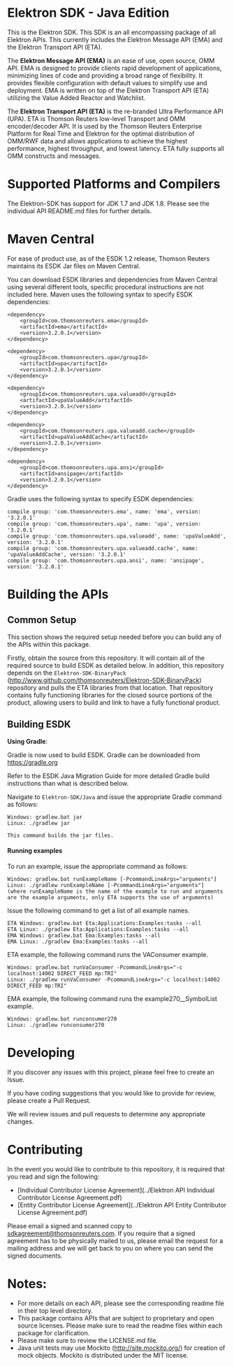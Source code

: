 # Elektron SDK - Java Edition
This is the Elektron SDK. This SDK is an all encompassing package of all Elektron APIs. This currently includes the Elektron Message API (EMA) and the Elektron Transport API (ETA).

The **Elektron Message API (EMA)** is an ease of use, open source, OMM API. EMA is designed to provide clients rapid development of applications, minimizing lines of code and providing a broad range of flexibility. It provides flexible configuration with default values to simplify use and deployment.  EMA is written on top of the Elektron Transport API (ETA) utilizing the Value Added Reactor and Watchlist. 

The **Elektron Transport API (ETA)** is the re-branded Ultra Performance API (UPA). ETA is Thomson Reuters low-level 
Transport and OMM encoder/decoder API.  It is used by the Thomson Reuters Enterprise Platform for Real Time and Elektron for the optimal distribution of OMM/RWF data and allows applications to achieve the highest performance, highest throughput, and lowest latency. ETA fully supports all OMM constructs and messages. 

# Supported Platforms and Compilers

The Elektron-SDK has support for JDK 1.7 and JDK 1.8.  Please see the individual API README.md files for further details.

# Maven Central

For ease of product use, as of the ESDK 1.2 release, Thomson Reuters maintains its ESDK Jar files on Maven Central.

You can download ESDK libraries and dependencies from Maven Central using several different tools, specific
procedural instructions are not included here. Maven uses the following syntax to specify ESDK dependencies:

	<dependency>
		<groupId>com.thomsonreuters.ema</groupId>
		<artifactId>ema</artifactId>
		<version>3.2.0.1</version>
	</dependency>

	<dependency>
		<groupId>com.thomsonreuters.upa</groupId>
		<artifactId>upa</artifactId>
		<version>3.2.0.1</version>
	</dependency>

	<dependency>
		<groupId>com.thomsonreuters.upa.valueadd</groupId>
		<artifactId>upaValueAdd</artifactId>
		<version>3.2.0.1</version>
	</dependency>

	<dependency>
		<groupId>com.thomsonreuters.upa.valueadd.cache</groupId>
		<artifactId>upaValueAddCache</artifactId>
		<version>3.2.0.1</version>
	</dependency>

	<dependency>
		<groupId>com.thomsonreuters.upa.ansi</groupId>
		<artifactId>ansipage</artifactId>
		<version>3.2.0.1</version>
	</dependency>

Gradle uses the following syntax to specify ESDK dependencies:

	compile group: 'com.thomsonreuters.ema', name: 'ema', version: '3.2.0.1'
	compile group: 'com.thomsonreuters.upa', name: 'upa', version: '3.2.0.1'
	compile group: 'com.thomsonreuters.upa.valueadd', name: 'upaValueAdd', version: '3.2.0.1'
	compile group: 'com.thomsonreuters.upa.valueadd.cache', name: 'upaValueAddCache', version: '3.2.0.1'                    
	compile group: 'com.thomsonreuters.upa.ansi', name: 'ansipage', version: '3.2.0.1'  


# Building the APIs

## Common Setup
This section shows the required setup needed before you can build any of the APIs within this package.

Firstly, obtain the source from this repository. It will contain all of the required source to build ESDK as detailed below.
In addition, this repository depends on the `Elektron-SDK-BinaryPack` (http://www.github.com/thomsonreuters/Elektron-SDK-BinaryPack) repository and pulls the ETA libraries from that location.  That repository contains fully functioning libraries for the closed source portions of the product, allowing users to build and link to have a fully functional product. 

## Building ESDK

**Using Gradle**:

Gradle is now used to build ESDK.
Gradle can be downloaded from https://gradle.org

Refer to the ESDK Java Migration Guide for more detailed Gradle build instructions than what is described below.

Navigate to `Elektron-SDK/Java` and issue the appropriate Gradle command as follows:

	Windows: gradlew.bat jar
	Linux: ./gradlew jar
	
	This command builds the jar files.

#### Running examples

To run an example, issue the appropriate command as follows:
	  
	Windows: gradlew.bat runExampleName [-PcommandLineArgs="arguments"]
	Linux: ./gradlew runExampleName [-PcommandLineArgs="arguments"]
	(where runExampleName is the name of the example to run and arguments are the example arguments, only ETA supports the use of arguments)
	 
Issue the following command to get a list of all example names.
	  
	ETA Windows: gradlew.bat Eta:Applications:Examples:tasks --all
	ETA Linux: ./gradlew Eta:Applications:Examples:tasks --all
	EMA Windows: gradlew.bat Ema:Examples:tasks --all
	EMA Linux: ./gradlew Ema:Examples:tasks --all

ETA example, the following command runs the VAConsumer example.
		
	Windows: gradlew.bat runVaConsumer -PcommandLineArgs="-c localhost:14002 DIRECT_FEED mp:TRI"
	Linux: ./gradlew runVaConsumer -PcommandLineArgs="-c localhost:14002 DIRECT_FEED mp:TRI"

EMA example, the following command runs the example270__SymbolList example.
		
	Windows: gradlew.bat runconsumer270
	Linux: ./gradlew runconsumer270

# Developing 

If you discover any issues with this project, please feel free to create an Issue.

If you have coding suggestions that you would like to provide for review, please create a Pull Request.

We will review issues and pull requests to determine any appropriate changes.


# Contributing
In the event you would like to contribute to this repository, it is required that you read and sign the following:

- [Individual Contributor License Agreement](../Elektron API Individual Contributor License Agreement.pdf)
- [Entity Contributor License Agreement](../Elektron API Entity Contributor License Agreement.pdf)

Please email a signed and scanned copy to sdkagreement@thomsonreuters.com.  If you require that a signed agreement has to be physically mailed to us, please email the request for a mailing address and we will get back to you on where you can send the signed documents.


# Notes:
- For more details on each API, please see the corresponding readme file in their top level directory.
- This package contains APIs that are subject to proprietary and open source licenses.  Please make sure to read the readme files within each package for clarification.
- Please make sure to review the LICENSE.md file.
- Java unit tests may use Mockito (http://site.mockito.org/) for creation of mock objects. Mockito is distributed under the MIT license.
